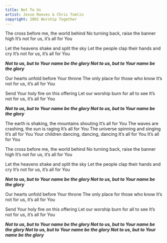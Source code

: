 ```yaml
---
title: Not To Us
artist: Jesse Reeves & Chris Tomlin
copyright: 2002 Worship Together
---
```

The cross before me, the world behind
No turning back, raise the banner high
It’s not for us, it’s all for You

Let the heavens shake and split the sky
Let the people clap their hands and cry
It’s not for us, it’s all for You

 ***Not to us, but to Your name be the glory
   Not to us, but to Your name be the glory***

Our hearts unfold before Your throne
The only place for those who know
It’s not for us, it’s all for You

Send Your holy fire on this offering
Let our worship burn for all to see
It’s not for us, it’s all for You

 ***Not to us, but to Your name be the glory
   Not to us, but to Your name be the glory***

The earth is shaking, the mountains shouting
It’s all for You
The waves are crashing, the sun is raging
It’s all for You
The universe spinning and singing
It’s all for You
Your children dancing, dancing, dancing
It’s all for You
It’s all for You

The cross before me, the world behind
No turning back, raise the banner high
It’s not for us, it’s all for You

Let the heavens shake and split the sky
Let the people clap their hands and cry
It’s not for us, it’s all for You

 ***Not to us, but to Your name be the glory
   Not to us, but to Your name be the glory***

Our hearts unfold before Your throne
The only place for those who know
It’s not for us, it’s all for You

Send Your holy fire on this offering
Let our worship burn for all to see
It’s not for us, it’s all for You

 ***Not to us, but to Your name be the glory
   Not to us, but to Your name be the glory
   Not to us, but to Your name be the glory
   Not to us, but to Your name be the glory***